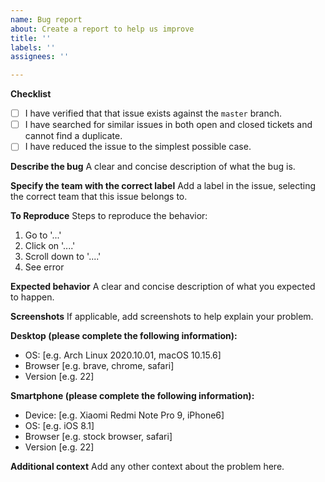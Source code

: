 ```yaml
---
name: Bug report
about: Create a report to help us improve
title: ''
labels: ''
assignees: ''

---
```


**Checklist**

- [ ] I have verified that that issue exists against the `master` branch.
- [ ] I have searched for similar issues in both open and closed tickets and cannot find a duplicate.
- [ ] I have reduced the issue to the simplest possible case.

**Describe the bug**
A clear and concise description of what the bug is.

**Specify the team with the correct label**
Add a label in the issue, selecting the correct team that this issue belongs to.

**To Reproduce**
Steps to reproduce the behavior:
1. Go to '...'
2. Click on '....'
3. Scroll down to '....'
4. See error

**Expected behavior**
A clear and concise description of what you expected to happen.

**Screenshots**
If applicable, add screenshots to help explain your problem.

**Desktop (please complete the following information):**
 - OS: [e.g. Arch Linux 2020.10.01, macOS 10.15.6]
 - Browser [e.g. brave, chrome, safari]
 - Version [e.g. 22]

**Smartphone (please complete the following information):**
 - Device: [e.g. Xiaomi Redmi Note Pro 9, iPhone6]
 - OS: [e.g. iOS 8.1]
 - Browser [e.g. stock browser, safari]
 - Version [e.g. 22]

**Additional context**
Add any other context about the problem here.